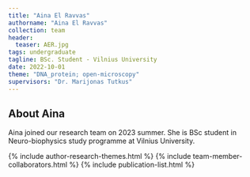 ```yaml
---
title: "Aina El Ravvas"
authorname: "Aina El Ravvas"
collection: team
header:
  teaser: AER.jpg
tags: undergraduate
tagline: BSc. Student - Vilnius University
date: 2022-10-01
theme: "DNA_protein; open-microscopy"
supervisors: "Dr. Marijonas Tutkus"
---
```


<h2>About Aina</h2>
Aina joined our research team on 2023 summer. 
She is BSc student in Neuro-biophysics study programme at Vilnius University.


{% include author-research-themes.html %}
{% include team-member-collaborators.html %}
{% include publication-list.html %}
